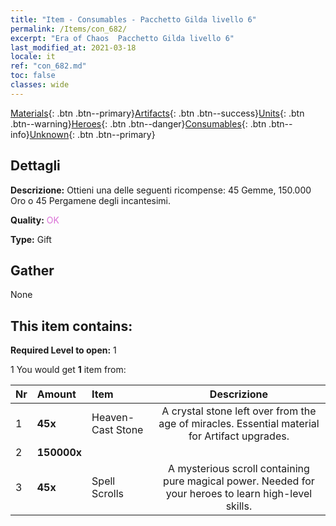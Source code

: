 ```yaml
---
title: "Item - Consumables - Pacchetto Gilda livello 6"
permalink: /Items/con_682/
excerpt: "Era of Chaos  Pacchetto Gilda livello 6"
last_modified_at: 2021-03-18
locale: it
ref: "con_682.md"
toc: false
classes: wide
---
```

 [Materials](/it/Items/){: .btn .btn--primary}[Artifacts](/it/Items/Artifacts/){: .btn .btn--success}[Units](/it/Items/Units/){: .btn .btn--warning}[Heroes](/it/Items/Heroes/){: .btn .btn--danger}[Consumables](/it/Items/Consumables/){: .btn .btn--info}[Unknown](/it/Items/Unknown/){: .btn .btn--primary}

## Dettagli
 **Descrizione:** Ottieni una delle seguenti ricompense: 45 Gemme, 150.000 Oro o 45 Pergamene degli incantesimi.

 **Quality:** <span style="color: #DA70D6">OK</span>

 **Type:** Gift

## Gather

  None

## This item contains:

 **Required Level to open:** 1

 1 You would get **1** item  from:

  | Nr | Amount |     Item    | Descrizione |
  |:---|:-------|:------------|:-----------:|
  | 1 |  **45x** | Heaven-Cast Stone | A crystal stone left over from the age of miracles. Essential material for Artifact upgrades.  | 
  | 2 |  **150000x** | <i class="fas fa-coins"/> |  | 
  | 3 |  **45x** | Spell Scrolls | A mysterious scroll containing pure magical power. Needed for your heroes to learn high-level skills.  | 
